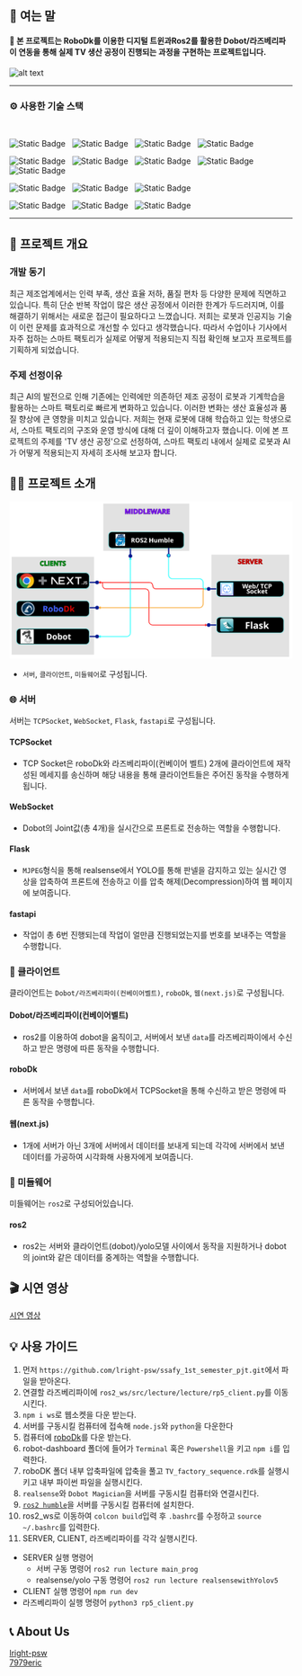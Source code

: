 ## 👋 여는 말
#### 🙆 본 프로젝트는 RoboDk를 이용한 디지털 트윈과Ros2를 활용한 Dobot/라즈베리파이 연동을 통해 실제 TV 생산 공정이 진행되는 과정을 구현하는 프로젝트입니다.
![alt text](https://dh2zq2763s2kl.cloudfront.net/robot/img/Dobot-Magician-robot.png)

---
### ⚙ 사용한 기술 스택
<br/>

![Static Badge](https://img.shields.io/badge/dobot-blue?style=flat&logo=ros&logoColor=white)<!-- dobot -->
&nbsp;
![Static Badge](https://img.shields.io/badge/raspberrypi-%23A22846?style=flat&logo=raspberrypi&logoColor=white)<!-- 라즈베리파이 -->
&nbsp;
![Static Badge](https://img.shields.io/badge/realsense-%230071C5?style=flat&logo=intel&logoColor=white)<!-- realsense -->
&nbsp;
![Static Badge](https://img.shields.io/badge/roboflow-%236706CE?style=flat&logo=roboflow&logoColor=white)<!-- roboflow -->


![Static Badge](https://img.shields.io/badge/python-python?style=flat&logo=python&logoColor=FFFFFF&color=%233776AB)<!-- 파이썬 -->
&nbsp;
![Static Badge](https://img.shields.io/badge/html-html?style=flat&logo=html5&logoColor=FFFFFF&color=%23E34F26)<!-- HTML -->
&nbsp;
![Static Badge](https://img.shields.io/badge/css-css?style=flat&logo=css&logoColor=FFFFFF&color=%23663399)<!-- CSS -->
&nbsp;
![Static Badge](https://img.shields.io/badge/tailwindcss-%2306B6D4?style=flat&logo=tailwindcss&logoColor=white)<!-- tailwindcss -->
&nbsp;
![Static Badge](https://img.shields.io/badge/javascript-javascript?style=flat&logo=javascript&logoColor=%23F7DF1E&color=555555)<!-- 자바스크립트 -->

![Static Badge](https://img.shields.io/badge/fastapi-%23009688?style=flat&logo=fastapi&logoColor=white)<!-- fastapi -->
&nbsp;
![Static Badge](https://img.shields.io/badge/flask-%23000000?style=flat&logo=flask&logoColor=white)<!-- flask -->
&nbsp;
![Static Badge](https://img.shields.io/badge/next.js-%23000000?style=flat&logo=nextdotjs&logoColor=white)<!-- next.js -->

![Static Badge](https://img.shields.io/badge/ros2-%2322314E?style=flat&logo=ros&logoColor=white)<!-- ros2 -->
&nbsp;
![Static Badge](https://img.shields.io/badge/opencv-%235C3EE8?style=flat&logo=opencv&logoColor=white)<!-- opencv -->
&nbsp;
![Static Badge](https://img.shields.io/badge/yolo-%23111F68?style=flat&logo=yolo&logoColor=white)<!-- yolo -->

---

## 📝 프로젝트 개요
### 개발 동기
최근 제조업계에서는 인력 부족, 생산 효율 저하, 품질 편차 등 다양한 문제에 직면하고 있습니다. 특히 단순 반복 작업이 많은 생산 공정에서 이러한 한계가 두드러지며, 이를 해결하기 위해서는 새로운 접근이 필요하다고 느꼈습니다.
저희는 로봇과 인공지능 기술이 이런 문제를 효과적으로 개선할 수 있다고 생각했습니다. 따라서 수업이나 기사에서 자주 접하는 스마트 팩토리가 실제로 어떻게 적용되는지 직접 확인해 보고자 프로젝트를 기획하게 되었습니다.
 

### 주제 선정이유
최근 AI의 발전으로 인해 기존에는 인력에만 의존하던 제조 공정이 로봇과 기계학습을 활용하는 스마트 팩토리로 빠르게 변화하고 있습니다. 이러한 변화는 생산 효율성과 품질 향상에 큰 영향을 미치고 있습니다. 저희는 현재 로봇에 대해 학습하고 있는 학생으로서, 스마트 팩토리의 구조와 운영 방식에 대해 더 깊이 이해하고자 했습니다. 이에 본 프로젝트의 주제를 'TV 생산 공정'으로 선정하여, 스마트 팩토리 내에서 실제로 로봇과 AI가 어떻게 적용되는지 자세히 조사해 보고자 합니다.

## 🧑‍💻 프로젝트 소개
![alt text](<Screenshot from 2025-05-27 14-02-55.png>)

- `서버`, `클라이언트`, `미들웨어`로 구성됩니다.

### 🌐 서버
서버는 `TCPSocket`, `WebSocket`, `Flask`, `fastapi`로 구성됩니다.

#### TCPSocket
 - TCP Socket은 roboDk와 라즈베리파이(컨베이어 벨트) 2개에 클라이언트에 재작성된 메세지를 송신하며 해당 내용을 통해 클라이언트들은 주어진 동작을 수행하게 됩니다.

#### WebSocket
 - Dobot의 Joint값(총 4개)을 실시간으로 프론트로 전송하는 역할을 수행합니다. 

#### Flask
 - `MJPEG`형식을 통해 realsense에서 YOLO를 통해 판넬을 감지하고 있는 실시간 영상을 압축하여 프론트에 전송하고 이를 압축 해제(Decompression)하여 웹 페이지에 보여줍니다.

#### fastapi
 - 작업이 총 6번 진행되는데 작업이 얼만큼 진행되었는지를 번호를 보내주는 역할을 수행합니다.

### 🦾 클라이언트
클라이언트는  `Dobot/라즈베리파이(컨베이어벨트)`, `roboDk`, `웹(next.js)`로 구성됩니다.

#### Dobot/라즈베리파이(컨베이어벨트)
 - ros2를 이용하여 dobot을 움직이고, 서버에서 보낸 `data`를 라즈베리파이에서 수신하고 받은 명령에 따른 동작을 수행합니다.

#### roboDk
 - 서버에서 보낸 `data`를 roboDk에서 TCPSocket을 통해 수신하고 받은 명령에 따른 동작을 수행합니다.

#### 웹(next.js) 
 - 1개에 서버가 아닌 3개에 서버에서 데이터를 보내게 되는데 각각에 서버에서 보낸 데이터를 가공하여 시각화해 사용자에게 보여줍니다.

### 🤖 미들웨어
미들웨어는 `ros2`로 구성되어있습니다.

#### ros2
 - ros2는 서버와 클라이언트(dobot)/yolo모델 사이에서 동작을 지원하거나 dobot의 joint와 같은 데이터를 중계하는 역할을 수행합니다.

## 🎬 시연 영상
[시연 영상](https://youtu.be/BOi_AOf3Yk0)

## 💡 사용 가이드
1. 먼저 `https://github.com/lright-psw/ssafy_1st_semester_pjt.git`에서 파일을 받아온다.
2. 연결할 라즈베리파이에 `ros2_ws/src/lecture/lecture/rp5_client.py`를 이동시킨다.
3. `npm i ws`로 웹소켓을 다운 받는다.
4. 서버를 구동시킬 컴퓨터에 접속해 `node.js`와 `python`을 다운한다
5. 컴퓨터에 [roboDk](https://robodk.com/ko/)를 다운 받는다.
6. robot-dashboard 폴더에 들어가 `Terminal` 혹은 `Powershell`을 키고 `npm i`를 입력한다.
7. roboDK 폴더 내부 압축파일에 압축을 풀고 `TV_factory_sequence.rdk`를 실행시키고 내부 파이썬 파일을 실행시킨다.
8. `realsense`와 `Dobot Magician`을 서버를 구동시킬 컴퓨터와 연결시킨다.
9. [`ros2 humble`](https://docs.ros.org/en/humble/index.html)을 서버를 구동시킬 컴퓨터에 설치한다.
10. ros2_ws로 이동하여 `colcon build`입력 후 `.bashrc`를 수정하고 `source ~/.bashrc`를 입력한다.
11. SERVER, CLIENT, 라즈베리파이를 각각 실행시킨다.
  - SERVER 실행 명령어
    - 서버 구동 명령어 `ros2 run lecture main_prog`
    - realsense/yolo 구동 명령어 `ros2 run lecture realsensewithYolov5`
  - CLIENT 실행 명령어 `npm run dev`
  - 라즈베리파이 실행 명령어 `python3 rp5_client.py`


## 📞 About Us

[lright-psw](https://github.com/lright-psw)
<br/>
[7979eric](https://github.com/7979eric)
